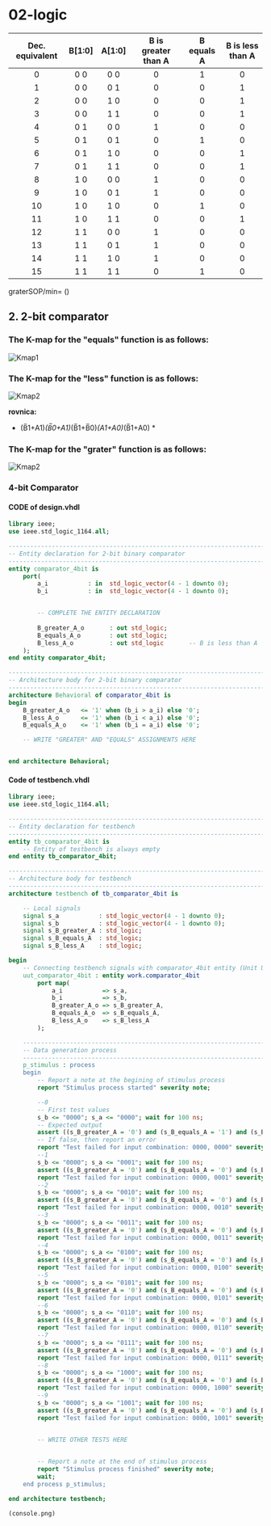 # 02-logic
| **Dec. equivalent** | **B[1:0]** | **A[1:0]** | **B is greater than A** | **B equals A** | **B is less than A** |
| :-: | :-: | :-: | :-: | :-: | :-: |
 | 0 | 0 0 | 0 0 | 0 | 1 | 0 |
 | 1 | 0 0 | 0 1 | 0 | 0 | 1 |
 | 2 | 0 0 | 1 0 | 0 | 0 | 1 |
 | 3 | 0 0 | 1 1 | 0 | 0 | 1 |
 | 4 | 0 1 | 0 0 | 1 | 0 | 0 |
 | 5 | 0 1 | 0 1 | 0 | 1 | 0 |
 | 6 | 0 1 | 1 0 | 0 | 0 | 1 |
 | 7 | 0 1 | 1 1 | 0 | 0 | 1 |
 | 8 | 1 0 | 0 0 | 1 | 0 | 0 |
 | 9 | 1 0 | 0 1 | 1 | 0 | 0 |
 | 10 | 1 0 | 1 0 | 0 | 1 | 0 |
 | 11 | 1 0 | 1 1 | 0 | 0 | 1 |
 | 12 | 1 1 | 0 0 | 1 | 0 | 0 |
 | 13 | 1 1 | 0 1 | 1 | 0 | 0 |
 | 14 | 1 1 | 1 0 | 1 | 0 | 0 |
 | 15 | 1 1 | 1 1 | 0 | 1 | 0 |
 
 
 graterSOP/min= ()
 
 
 

## 2. 2-bit comparator 

### The K-map for the "equals" function is as follows:

![Kmap1](mapa.png)

### The K-map for the "less" function is as follows:

![Kmap2](mapa1.png)


**rovnica:**
 
*  (B̅1+A1)*(B̅0+A1)*(B̅1+B̅0)*(A1+A0)*(B̅1+A0) * 




### The K-map for the "grater" function is as follows:


![Kmap2](mapa2.png)

### 4-bit Comparator
#### CODE of design.vhdl
```vhdl
library ieee;
use ieee.std_logic_1164.all;

------------------------------------------------------------------------
-- Entity declaration for 2-bit binary comparator
------------------------------------------------------------------------
entity comparator_4bit is
    port(
        a_i           : in  std_logic_vector(4 - 1 downto 0);
        b_i           : in  std_logic_vector(4 - 1 downto 0);


        -- COMPLETE THE ENTITY DECLARATION
        
        B_greater_A_o    	: out std_logic;
		B_equals_A_o    	: out std_logic;
        B_less_A_o   	 	: out std_logic       -- B is less than A
    );
end entity comparator_4bit;

------------------------------------------------------------------------
-- Architecture body for 2-bit binary comparator
------------------------------------------------------------------------
architecture Behavioral of comparator_4bit is
begin
	B_greater_A_o   <= '1' when (b_i > a_i) else '0';
    B_less_A_o   	<= '1' when (b_i < a_i) else '0';
	B_equals_A_o    <= '1' when (b_i = a_i) else '0';

    -- WRITE "GREATER" AND "EQUALS" ASSIGNMENTS HERE


end architecture Behavioral;

```


#### Code of testbench.vhdl

```vhdl
library ieee;
use ieee.std_logic_1164.all;

------------------------------------------------------------------------
-- Entity declaration for testbench
------------------------------------------------------------------------
entity tb_comparator_4bit is
    -- Entity of testbench is always empty
end entity tb_comparator_4bit;

------------------------------------------------------------------------
-- Architecture body for testbench
------------------------------------------------------------------------
architecture testbench of tb_comparator_4bit is

    -- Local signals
    signal s_a           : std_logic_vector(4 - 1 downto 0);
    signal s_b           : std_logic_vector(4 - 1 downto 0);
    signal s_B_greater_A : std_logic;
    signal s_B_equals_A  : std_logic;
    signal s_B_less_A    : std_logic;

begin
    -- Connecting testbench signals with comparator_4bit entity (Unit Under Test)
    uut_comparator_4bit : entity work.comparator_4bit
        port map(
            a_i           => s_a,
            b_i           => s_b,
            B_greater_A_o => s_B_greater_A,
            B_equals_A_o  => s_B_equals_A,
            B_less_A_o    => s_B_less_A
        );

    --------------------------------------------------------------------
    -- Data generation process
    --------------------------------------------------------------------
    p_stimulus : process
    begin
        -- Report a note at the begining of stimulus process
        report "Stimulus process started" severity note;

        --0
        -- First test values
        s_b <= "0000"; s_a <= "0000"; wait for 100 ns;
        -- Expected output
        assert ((s_B_greater_A = '0') and (s_B_equals_A = '1') and (s_B_less_A = '0'))
        -- If false, then report an error
        report "Test failed for input combination: 0000, 0000" severity error;
        --1     
        s_b <= "0000"; s_a <= "0001"; wait for 100 ns;
        assert ((s_B_greater_A = '0') and (s_B_equals_A = '0') and (s_B_less_A = '1'))
        report "Test failed for input combination: 0000, 0001" severity error;
        --2
        s_b <= "0000"; s_a <= "0010"; wait for 100 ns;
        assert ((s_B_greater_A = '0') and (s_B_equals_A = '0') and (s_B_less_A = '1'))
        report "Test failed for input combination: 0000, 0010" severity error;
        --3
        s_b <= "0000"; s_a <= "0011"; wait for 100 ns;
        assert ((s_B_greater_A = '0') and (s_B_equals_A = '0') and (s_B_less_A = '1'))
        report "Test failed for input combination: 0000, 0011" severity error;
        --4
        s_b <= "0000"; s_a <= "0100"; wait for 100 ns;
        assert ((s_B_greater_A = '0') and (s_B_equals_A = '0') and (s_B_less_A = '1'))
        report "Test failed for input combination: 0000, 0100" severity error;
        --5
        s_b <= "0000"; s_a <= "0101"; wait for 100 ns;
        assert ((s_B_greater_A = '0') and (s_B_equals_A = '0') and (s_B_less_A = '1'))
        report "Test failed for input combination: 0000, 0101" severity error;
        --6
        s_b <= "0000"; s_a <= "0110"; wait for 100 ns;
        assert ((s_B_greater_A = '0') and (s_B_equals_A = '0') and (s_B_less_A = '1'))
        report "Test failed for input combination: 0000, 0110" severity error;
        --7
        s_b <= "0000"; s_a <= "0111"; wait for 100 ns;
        assert ((s_B_greater_A = '0') and (s_B_equals_A = '0') and (s_B_less_A = '1'))
        report "Test failed for input combination: 0000, 0111" severity error;
        --8
        s_b <= "0000"; s_a <= "1000"; wait for 100 ns;
        assert ((s_B_greater_A = '0') and (s_B_equals_A = '0') and (s_B_less_A = '1'))
        report "Test failed for input combination: 0000, 1000" severity error;
        --9
        s_b <= "0000"; s_a <= "1001"; wait for 100 ns;
        assert ((s_B_greater_A = '0') and (s_B_equals_A = '0') and (s_B_less_A = '0'))
        report "Test failed for input combination: 0000, 1001" severity error;

      
        -- WRITE OTHER TESTS HERE


        -- Report a note at the end of stimulus process
        report "Stimulus process finished" severity note;
        wait;
    end process p_stimulus;

end architecture testbench;

(console.png)

